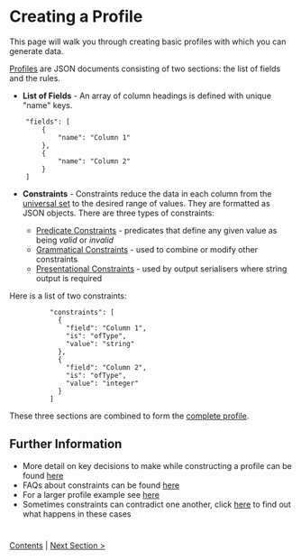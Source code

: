 # Creating a Profile

This page will walk you through creating basic profiles with which you can generate data.

[Profiles](../UserGuide.md#profiles) are JSON documents consisting of two sections: the list of fields and the rules.

- **List of Fields** - An array of column headings is defined with unique "name" keys.
```
    "fields": [
        {
            "name": "Column 1"
        },
        {
            "name": "Column 2"
        }
    ]
```
- **Constraints** - Constraints reduce the data in each column from the [universal set](../SetRestrictionAndGeneration.md)
to the desired range of values. They are formatted as JSON objects. There are three types of constraints: 

    - [Predicate Constraints](../UserGuide.md#Predicate-constraints) - predicates that define any given value as being 
    _valid_ or _invalid_
    - [Grammatical Constraints](../UserGuide.md#Grammatical-constraints) - used to combine or modify other constraints
    - [Presentational Constraints](../UserGuide.md#Presentational-constraints) - used by output serialisers where
     string output is required 
     
Here is a list of two constraints:
    
```
          "constraints": [
            {
              "field": "Column 1",
              "is": "ofType",
              "value": "string"
            },
            {
              "field": "Column 2",
              "is": "ofType",
              "value": "integer"
            }
          ]

```


These three sections are combined to form the [complete profile](ExampleProfile1.json).

## Further Information 
* More detail on key decisions to make while constructing a profile can be found [here](../../developer/KeyDecisions.md)
* FAQs about constraints can be found [here](../FrequentlyAskedQuestions.md)
* For a larger profile example see [here](../Schema.md)
* Sometimes constraints can contradict one another, click [here](../Contradictions.md) to find out what happens in these cases

#

[Contents](StepByStepInstructions.md) | [Next Section >](GeneratingData.md)
